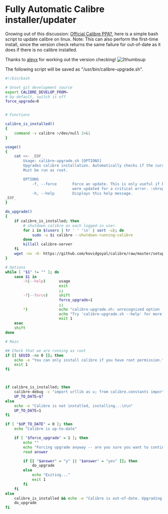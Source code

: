 # Fully Automatic Calibre installer/updater

Growing out of this discussion: [Official Calibre PPA?](http://www.mobileread.com/forums/showthread.php?t=226228), here is a simple bash script to update calibre on linux.
Note: This can also perform the first-time install, since the version check returns the same failure for out-of-date as it does if there is no calibre installed.

Thanks to [aleyx](http://www.mobileread.com/forums/member.php?u=81327) for working out the version checking! ![2thumbsup](http://s.mobileread.com/i/smiliesadd1/2thumbsup.gif)

The following script will be saved as "/usr/bin/calibre-upgrade.sh".

```bash
#!/bin/bash

# Unset git development source
export CALIBRE_DEVELOP_FROM=
# by default, switch is off
force_upgrade=0


# Functions

calibre_is_installed()
{
    command -v calibre >/dev/null 2>&1
}

usage()
{
	cat <<- _EOF_
		Usage: calibre-upgrade.sh [OPTIONS]
		Upgrades calibre installation. Automatically checks if the current version is up to date.
		Must be run as root.

		OPTIONS
		    -f, --force       Force an update. This is only useful if binaries
		                      were updated for a critical error. :shrug:
		    -h, --help        Displays this help message.
_EOF_
}

do_upgrade()
{
    if calibre_is_installed; then
        # shutdown calibre as each logged-in user.
        for i in $(users | tr ' ' '\n' | sort -u); do
            sudo -u $i calibre --shutdown-running-calibre
        done
        killall calibre-server
    fi
    wget -nv -O- https://github.com/kovidgoyal/calibre/raw/master/setup/linux-installer.py | python -c "import sys; main=lambda x,y:sys.stderr.write('Download failed\n'); exec(sys.stdin.read()); main()"
}

# Options
while [ "$1" != "" ]; do
    case $1 in
        -h|--help)      usage
                        exit
                        ;;
        -f|--force)     shift
                        force_upgrade=1
                        ;;
        *)              echo "calibre-upgrade.sh: unrecognized option '$1'"
                        echo "Try 'calibre-upgrade.sh --help' for more information."
                        exit 1
    esac
    shift
done

# Main

## Check that we are running as root
if [[ $EUID -ne 0 ]]; then
    echo -e "You can only install calibre if you have root permission."
    exit 1
fi



if calibre_is_installed; then
    calibre-debug -c "import urllib as u; from calibre.constants import numeric_version; raise SystemExit(int(numeric_version  < (tuple(map(int, u.urlopen('http://calibre-ebook.com/downloads/latest_version').read().split('.'))))))"
    UP_TO_DATE=$?
else
    echo -e "Calibre is not installed, installing...\n\n"
    UP_TO_DATE=1
fi

if [ "$UP_TO_DATE" = 0 ]; then
    echo "Calibre is up-to-date"

    if [ "$force_upgrade" = 1 ]; then
        echo ""
        echo "Forcing upgrade anyway -- are you sure you want to continue? [y/n]"
        read answer

        if [[ "$answer" = "y" || "$answer" = "yes" ]]; then
            do_upgrade
        else
            echo "Exiting..."
            exit 1
        fi
    fi
else
    calibre_is_installed && echo -e "Calibre is out-of-date. Upgrading...\n\n"
    do_upgrade
fi
```

